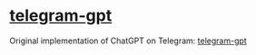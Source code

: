 # [telegram-gpt](./telegram-gpt)

Original implementation of ChatGPT on Telegram: [telegram-gpt](./telegram-gpt)